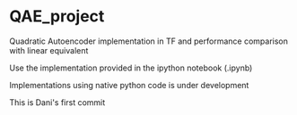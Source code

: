 # QAE_project
Quadratic Autoencoder implementation in TF and performance comparison with linear equivalent

Use the implementation provided in the ipython notebook (.ipynb)

Implementations using native python code is under development 

This is Dani's first commit
